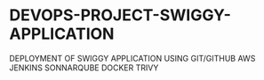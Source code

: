 # DEVOPS-PROJECT-SWIGGY-APPLICATION
DEPLOYMENT OF SWIGGY APPLICATION USING GIT/GITHUB AWS JENKINS  SONNARQUBE DOCKER TRIVY
